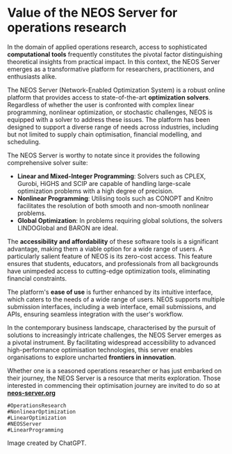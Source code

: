 # Value of the NEOS Server for operations research

In the domain of applied operations research, access to sophisticated **computational tools** frequently constitutes the pivotal factor distinguishing theoretical insights from practical impact. In this context, the NEOS Server emerges as a transformative platform for researchers, practitioners, and enthusiasts alike.

The NEOS Server (Network-Enabled Optimization System) is a robust online platform that provides access to state-of-the-art **optimization solvers**. Regardless of whether the user is confronted with complex linear programming, nonlinear optimization, or stochastic challenges, NEOS is equipped with a solver to address these issues. The platform has been designed to support a diverse range of needs across industries, including but not limited to supply chain optimisation, financial modelling, and scheduling.

The NEOS Server is worthy to notate since it provides the following comprehensive solver suite:
+ **Linear and Mixed-Integer Programming**: Solvers such as CPLEX, Gurobi, HiGHS and SCIP are capable of handling large-scale optimization problems with a high degree of precision.
+ **Nonlinear Programming**: Utilising tools such as CONOPT and Knitro facilitates the resolution of both smooth and non-smooth nonlinear problems.
+ **Global Optimization**: In problems requiring global solutions, the solvers LINDOGlobal and BARON are ideal.

The **accessibility and affordability** of these software tools is a significant advantage, making them a viable option for a wide range of users. A particularly salient feature of NEOS is its zero-cost access. This feature ensures that students, educators, and professionals from all backgrounds have unimpeded access to cutting-edge optimization tools, eliminating financial constraints.

The platform's **ease of use** is further enhanced by its intuitive interface, which caters to the needs of a wide range of users. NEOS supports multiple submission interfaces, including a web interface, email submissions, and APIs, ensuring seamless integration with the user's workflow.

In the contemporary business landscape, characterised by the pursuit of solutions to increasingly intricate challenges, the NEOS Server emerges as a pivotal instrument. By facilitating widespread accessibility to advanced high-performance optimisation technologies, this server enables organisations to explore uncharted **frontiers in innovation**.

Whether one is a seasoned operations researcher or has just embarked on their journey, the NEOS Server is a resource that merits exploration. Those interested in commencing their optimisation journey are invited to do so at [**neos-server.org**](https://neos-server.org/neos/)

```
#OperationsResearch
#NonlinearOptimization
#LinearOptimization
#NEOSServer
#LinearProgramming
```

Image created by ChatGPT.



